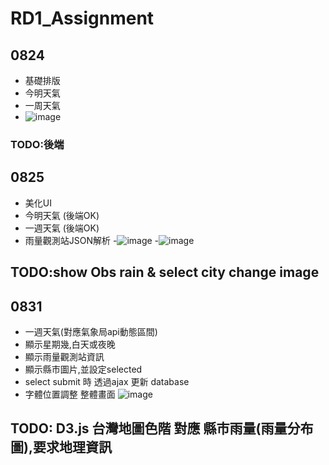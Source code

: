 # RD1_Assignment
## 0824
  - 基礎排版
  - 今明天氣
  - 一周天氣
  - ![image](https://github.com/weichen-chungyo/RD1_Assignment/blob/master/viewImage/0824.PNG)
### TODO:後端
## 0825
  - 美化UI
  - 今明天氣 (後端OK)
  - 一週天氣 (後端OK)
  - 雨量觀測站JSON解析
  -![image](https://github.com/weichen-chungyo/RD1_Assignment/blob/master/viewImage/0825.PNG)
  -![image](https://github.com/weichen-chungyo/RD1_Assignment/blob/master/viewImage/0825(2).PNG)
## TODO:show Obs rain & select city change image
## 0831
  - 一週天氣(對應氣象局api動態區間)
  - 顯示星期幾,白天或夜晚
  - 顯示雨量觀測站資訊
  - 顯示縣市圖片,並設定selected
  - select submit 時 透過ajax 更新 database
  - 字體位置調整
  整體畫面
  ![image](https://github.com/weichen-chungyo/RD1_Assignment/blob/master/viewImage/0831.PNG)
## TODO: D3.js 台灣地圖色階 對應 縣市雨量(雨量分布圖),要求地理資訊